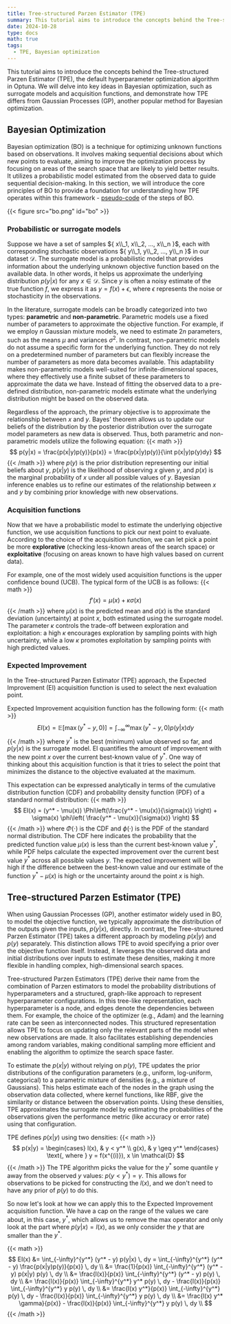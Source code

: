 ```yaml
---
title: Tree-structured Parzen Estimator (TPE)
summary: This tutorial aims to introduce the concepts behind the Tree-structured Parzen Estimator (TPE) \citep{bergstra2011algorithms}, the default hyperparameter optimization algorithm in Optuna \citep{akiba2019optuna}. We will delve into key ideas in Bayesian optimization, such as surrogate models and acquisition functions, and demonstrate how TPE differs from Gaussian Processes (GP), another popular method for Bayesian optimization.
date: 2024-10-28
type: docs
math: true
tags:
  - TPE, Bayesian optimization
---
```


This tutorial aims to introduce the concepts behind the Tree-structured Parzen Estimator (TPE), the default hyperparameter optimization algorithm in Optuna. We will delve into key ideas in Bayesian optimization, such as surrogate models and acquisition functions, and demonstrate how TPE differs from Gaussian Processes (GP), another popular method for Bayesian optimization.

## Bayesian Optimization

Bayesian optimization (BO) is a technique for optimizing unknown functions based on observations. It involves making sequential decisions about which new points to evaluate, aiming to improve the optimization process by focusing on areas of the search space that are likely to yield better results. It utilizes a probabilistic model estimated from the observed data to guide sequential decision-making. In this section, we will introduce the core principles of BO to provide a foundation for understanding how TPE operates within this framework - [pseudo-code](#figure-bo) of the steps of BO.

{{< figure src="bo.png" id="bo" >}}

### Probabilistic or surrogate models
Suppose we have a set of samples ${ x\\_1, x\\_2, ..., x\\_n }$, each with corresponding stochastic observations ${ y\\_1, y\\_2, ..., y\\_n }$ in our dataset $\mathcal{D}$. The surrogate model is a probabilistic model that provides information about the underlying unknown objective function based on the available data. In other words, it helps us approximate the underlying distribution $p(y|x)$ for any $x \in \mathcal{D}$. Since $y$ is often a noisy estimate of the true function $f$, we express it as $y = f(x) + \epsilon$, where $\epsilon$ represents the noise or stochasticity in the observations.

In the literature, surrogate models can be broadly categorized into two types: **parametric** and **non-parametric**. Parametric models use a fixed number of parameters to approximate the objective function. For example, if we employ $n$ Gaussian mixture models, we need to estimate $2n$ parameters, such as the means $\mu$ and variances $\sigma^2$. In contrast, non-parametric models do not assume a specific form for the underlying function. They do not rely on a predetermined number of parameters but can flexibly increase the number of parameters as more data becomes available. This adaptability makes non-parametric models well-suited for infinite-dimensional spaces, where they effectively use a finite subset of these parameters to approximate the data we have. Instead of fitting the observed data to a pre-defined distribution, non-parametric models estimate what the underlying distribution might be based on the observed data.

Regardless of the approach, the primary objective is to approximate the relationship between $x$ and $y$. Bayes' theorem allows us to update our beliefs of the distribution by the posterior distribution over the surrogate model parameters as new data is observed. Thus, both parametric and non-parametric models utilize the following equation:
{{< math >}}
$$
p(y|x) = \frac{p(x|y)p(y)}{p(x)} = \frac{p(x|y)p(y)}{\int p(x|y)p(y)dy}
$$
{{< /math >}}
where $p(y)$ is the prior distribution representing our initial beliefs about $y$, $p(x|y)$ is the likelihood of observing $x$ given $y$, and $p(x)$ is the marginal probability of $x$ under all possible values of $y$. Bayesian inference enables us to refine our estimates of the relationship between $x$ and $y$ by combining prior knowledge with new observations.

### Acquisition functions
Now that we have a probabilistic model to estimate the underlying objective function, we use acquisition functions to pick our next point to evaluate. According to the choice of the acquisition function, we can let pick a point be more **explorative** (checking less-known areas of the search space) or **exploitative** (focusing on areas known to have high values based on current data). 

For example, one of the most widely used acquisition functions is the upper confidence bound (UCB). The typical form of the UCB is as follows:
{{< math >}}
$$
    f'(x) = \mu(x) + \kappa \sigma(x)
$$
{{< /math >}}
where $\mu(x)$  is the predicted mean and $\sigma(x)$ is the standard deviation (uncertainty) at point $x$, both estimated using the surrogate model. The parameter $\kappa$ controls the trade-off between exploration and exploitation: a high $\kappa$ encourages exploration by sampling points with high uncertainty, while a low $\kappa$ promotes exploitation by sampling points with high predicted values.

### Expected Improvement
In the Tree-structured Parzen Estimator (TPE) approach, the Expected Improvement (EI) acquisition function is used to select the next evaluation point.

Expected Improvement acquisition function has the following form:
{{< math >}}
$$
    EI(x) = \mathbb{E} \left[ \max (y^* - y, 0) \right] = \int_{-\infty}^{\infty} \max (y^* - y, 0) p(y|x)dy
$$
{{< /math >}}
where $y^*$ is the best (minimum) value observed so far, and $p(y|x)$ is the surrogate model. EI quantifies the amount of improvement with the new point $x$ over the current best-known value of $y^*$. One way of thinking about this acquisition function is that it tries to select the point that minimizes the distance to the objective evaluated at the maximum. 

This expectation can be expressed analytically in terms of the cumulative distribution function (CDF) and probability density function (PDF) of a standard normal distribution:
{{< math >}}
$$
    EI(x) = (y^* - \mu(x)) \Phi\left(\frac{y^* - \mu(x)}{\sigma(x)} \right) + \sigma(x) \phi\left( \frac{y^* - \mu(x)}{\sigma(x)} \right)
$$
{{< /math >}}
where $\Phi(\cdot)$ is the CDF and $\phi(\cdot)$ is the PDF of the standard normal distribution. The CDF here indicates the probability that the predicted function value $\mu(x)$ is less than the current best-known value $y^*$, while PDF helps calculate the expected improvement over the current best value $y^*$ across all possible values $y$. The expected improvement will be high if the difference between the best-known value and our estimate of the function $y^* - \mu(x)$ is high or the uncertainty around the point $x$ is high. 

## Tree-structured Parzen Estimator (TPE)

When using Gaussian Processes (GP), another estimator widely used in BO, to model the objective function, we typically approximate the distribution of the outputs given the inputs, $p(y|x)$, directly. In contrast, the Tree-structured Parzen Estimator (TPE) takes a different approach by modeling $p(x|y)$ and $p(y)$ separately. This distinction allows TPE to avoid specifying a prior over the objective function itself. Instead, it leverages the observed data and initial distributions over inputs to estimate these densities, making it more flexible in handling complex, high-dimensional search spaces.

Tree-structured Parzen Estimators (TPE) derive their name from the combination of Parzen estimators to model the probability distributions of hyperparameters and a structured, graph-like approach to represent hyperparameter configurations. In this tree-like representation, each hyperparameter is a node, and edges denote the dependencies between them. For example, the choice of the optimizer (e.g., Adam) and the learning rate can be seen as interconnected nodes. This structured representation allows TPE to focus on updating only the relevant parts of the model when new observations are made. It also facilitates establishing dependencies among random variables, making conditional sampling more efficient and enabling the algorithm to optimize the search space faster.

To estimate the $p(x|y)$ without relying on $p(y)$, TPE updates the prior distributions of the configuration parameters (e.g., uniform, log-uniform, categorical) to a parametric mixture of densities (e.g., a mixture of Gaussians). This helps estimate each of the nodes in the graph using the observation data collected, where kernel functions, like RBF, give the similarity or distance between the observation points. Using these densities, TPE approximates the surrogate model by estimating the probabilities of the observations given the performance metric (like accuracy or error rate) using that configuration.  

TPE defines $p(x|y)$ using two densities:
{{< math >}}
$$
    p(x|y) = \begin{cases}
  l(x), & y < y^* \\
  g(x), & y \geq y^*
  \end{cases} \text{, where } y = f(x^{(i)}), x \in \mathcal{D}
$$
{{< /math >}}
The TPE algorithm picks the value for the $y^*$ some quantile $\gamma$ away from the observed $y$ values: $p(y < y^*) = \gamma$. This allows for observations to be picked for constructing the $l(x)$, and we don't need to have any prior of $p(y)$ to do this.


So now let's look at how we can apply this to the Expected Improvement acquisition function. We have a cap on the range of the values we care about, in this case, $y^*$, which allows us to remove the max operator and only look at the part where $p(y|x) = l(x)$, as we only consider the $y$ that are smaller than the $y^*$.

{{< math >}}
$$
EI(x) &= \int_{-\infty}^{y^*} (y^* - y) p(y|x) \, dy = \int_{-\infty}^{y^*} (y^* - y) \frac{p(x|y)p(y)}{p(x)} \, dy \\
      &= \frac{1}{p(x)} \int_{-\infty}^{y^*} (y^* - y) p(x|y) p(y) \, dy \\
      &= \frac{l(x)}{p(x)} \int_{-\infty}^{y^*} (y^* - y) p(y) \, dy \\
      &= \frac{l(x)}{p(x)} \int_{-\infty}^{y^*} y^* p(y) \, dy - \frac{l(x)}{p(x)} \int_{-\infty}^{y^*} y p(y) \, dy \\
      &= \frac{l(x) y^*}{p(x)} \int_{-\infty}^{y^*} p(y) \, dy - \frac{l(x)}{p(x)} \int_{-\infty}^{y^*} y p(y) \, dy \\
      &= \frac{l(x) y^* \gamma}{p(x)} - \frac{l(x)}{p(x)} \int_{-\infty}^{y^*} y p(y) \, dy \\
$$
{{< /math >}}
